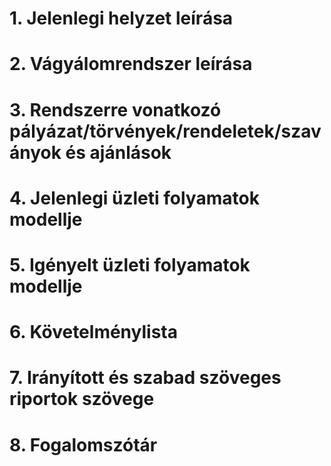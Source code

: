 # 1. Jelenlegi helyzet leírása 
# 2. Vágyálomrendszer leírása
# 3. Rendszerre vonatkozó pályázat/törvények/rendeletek/szaványok és ajánlások
# 4. Jelenlegi üzleti folyamatok modellje
# 5. Igényelt üzleti folyamatok modellje
# 6. Követelménylista
# 7. Irányított és szabad szöveges riportok szövege
# 8. Fogalomszótár